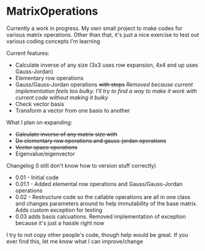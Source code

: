 # MatrixOperations
Currently a work in progress. My own small project to make codes for various matrix operations. Other than that, it's just a nice exercise to test out various coding concepts I'm  learning

Current features:
- Calculate inverse of any size (3x3 uses row expansion, 4x4 and up uses Gauss-Jordan)
- Elementary row operations
- Gauss/Gauss-Jordan operations ~~with steps~~ *Removed because current implementation feels too bulky. I'll try to find a way to make it work with current code without making it bulky*
- Check vector basis
- Transform a vector from one basis to another

What I plan on expanding:

- ~~Calculate inverse of any matrix size with~~
- ~~Do elementary row operations and gauss-jordan operations~~ 
- ~~Vector space operations~~
- Eigenvalue/eigenvector

Changelog (I still don't know how to version stuff correctly)
- 0.01 - Initial code
- 0.01.1 - Added elemental row operations and Gauss/Gauss-Jordan operations
- 0.02 - Restructure code so the callable operations are all in one class and changes parameters around to help immutability of the base matrix. Adds custom exception for testing
- 0.03 adds basis calcuations. Removed implementation of exception because it's just a hassle right now


I try to not copy other people's code, though help would be great. If you ever find this, let me know what I can improve/change
